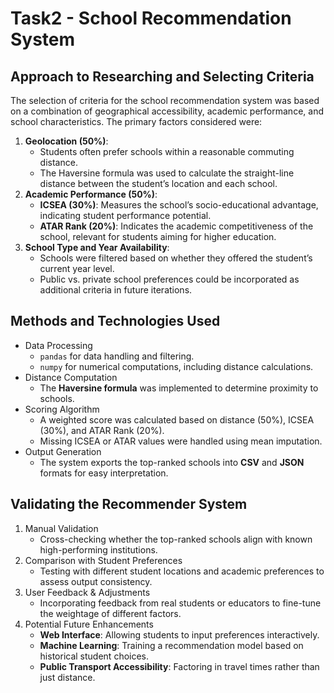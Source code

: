 # Task2 - **School Recommendation System**

## **Approach to Researching and Selecting Criteria**

The selection of criteria for the school recommendation system was based on a combination of geographical accessibility, academic performance, and school characteristics. The primary factors considered were:

1. **Geolocation (50%)**:
   - Students often prefer schools within a reasonable commuting distance.
   - The Haversine formula was used to calculate the straight-line distance between the student’s location and each school.
2. **Academic Performance (50%)**:
   - **ICSEA (30%)**: Measures the school’s socio-educational advantage, indicating student performance potential.
   - **ATAR Rank (20%)**: Indicates the academic competitiveness of the school, relevant for students aiming for higher education.
3. **School Type and Year Availability**:
   - Schools were filtered based on whether they offered the student’s current year level.
   - Public vs. private school preferences could be incorporated as additional criteria in future iterations.

## **Methods and Technologies Used**

- Data Processing
  - `pandas` for data handling and filtering.
  - `numpy` for numerical computations, including distance calculations.
- Distance Computation
  - The **Haversine formula** was implemented to determine proximity to schools.
- Scoring Algorithm
  - A weighted score was calculated based on distance (50%), ICSEA (30%), and ATAR Rank (20%).
  - Missing ICSEA or ATAR values were handled using mean imputation.
- Output Generation
  - The system exports the top-ranked schools into **CSV** and **JSON** formats for easy interpretation.

## **Validating the Recommender System**

1. Manual Validation
   - Cross-checking whether the top-ranked schools align with known high-performing institutions.
2. Comparison with Student Preferences
   - Testing with different student locations and academic preferences to assess output consistency.
3. User Feedback & Adjustments
   - Incorporating feedback from real students or educators to fine-tune the weightage of different factors.
4. Potential Future Enhancements
   - **Web Interface**: Allowing students to input preferences interactively.
   - **Machine Learning**: Training a recommendation model based on historical student choices.
   - **Public Transport Accessibility**: Factoring in travel times rather than just distance.

